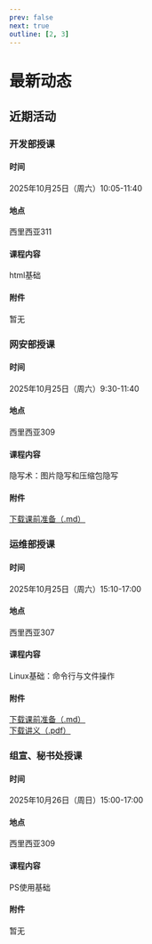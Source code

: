 ```yaml
---
prev: false
next: true
outline: [2, 3]
---
```


# 最新动态

## 近期活动

### 开发部授课

#### 时间

2025年10月25日（周六）10:05-11:40

#### 地点

西里西亚311

#### 课程内容

html基础

#### 附件

暂无

### 网安部授课

#### 时间

2025年10月25日（周六）9:30-11:40

#### 地点

西里西亚309

#### 课程内容

隐写术：图片隐写和压缩包隐写

#### 附件

<a href="/activates/ctf/第一次授课-STEG-课前准备.md" download>下载课前准备（.md）</a>

### 运维部授课

#### 时间

2025年10月25日（周六）15:10-17:00

#### 地点

西里西亚307

#### 课程内容

Linux基础：命令行与文件操作

#### 附件

<a href="/activates/ops/INSTALL.md" download>下载课前准备（.md）</a>  
<a href="/activates/ops/第一课：命令行与文件操作.pdf" download>下载讲义（.pdf）</a>

### 组宣、秘书处授课

#### 时间

2025年10月26日（周日）15:00-17:00

#### 地点

西里西亚309

#### 课程内容

PS使用基础

#### 附件

暂无
